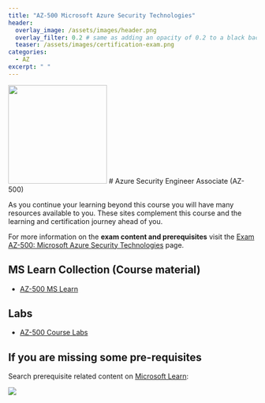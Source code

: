```yaml
---
title: "AZ-500 Microsoft Azure Security Technologies"
header:
  overlay_image: /assets/images/header.png
  overlay_filter: 0.2 # same as adding an opacity of 0.2 to a black background
  teaser: /assets/images/certification-exam.png
categories:
  - AZ
excerpt: " "
---
```


<img src="../../assets/images/certification-exam.png" width="200" height="200">
# Azure Security Engineer Associate (AZ-500) 

As you continue your learning beyond this course you will have many resources available to you. These sites complement this course and the learning and certification journey ahead of you.

For more information on the **exam content and prerequisites** visit the [Exam AZ-500: Microsoft Azure Security Technologies](https://docs.microsoft.com/en-us/learn/certifications/exams/az-500/) page.

## MS Learn Collection (Course material)
- [AZ-500 MS Learn](https://aka.ms/courseAZ-500)

## Labs
- [AZ-500 Course Labs](https://aka.ms/az500labs)

## If you are missing some pre-requisites
Search prerequisite related content on [Microsoft Learn](https://docs.microsoft.com/en-us/learn/browse/):

<img src="../../assets/images/learn-search.png">